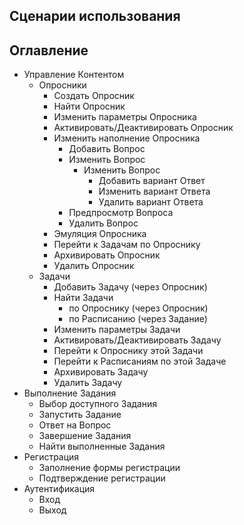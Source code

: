 ## Сценарии использования


## Оглавление

* Управление Контентом
    * Опросники
        * Создать Опросник
        * Найти Опросник
        * Изменить параметры Опросника
        * Активировать/Деактивировать Опросник
        * Изменить наполнение Опросника
            * Добавить Вопрос
            * Изменить Вопрос
                * Изменить Вопрос
                    * Добавить вариант Ответ
                    * Изменить вариант Ответа
                    * Удалить вариант Ответа
            * Предпросмотр Вопроса
            * Удалить Вопрос
        * Эмуляция Опросника
        * Перейти к Задачам по Опроснику
        * Архивировать Опросник
        * Удалить Опросник
    * Задачи
        * Добавить Задачу (через Опросник)
        * Найти Задачи
            * по Опроснику (через Опросник)
            * по Расписанию (через Задание)
        * Изменить параметры Задачи
        * Активировать/Деактивировать Задачу
        * Перейти к Опроснику этой Задачи
        * Перейти к Расписаниям по этой Задаче
        * Архивировать Задачу
        * Удалить Задачу
* Выполнение Задания
    * Выбор доступного Задания
    * Запустить Задание
    * Ответ на Вопрос
    * Завершение Задания
    * Найти выполненные Задания
* Регистрация
    * Заполнение формы регистрации
    * Подтверждение регистрации
* Аутентификация
    * Вход
    * Выход
